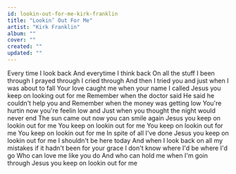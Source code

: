 ```yaml
---
id: lookin-out-for-me-kirk-franklin
title: "Lookin’ Out For Me"
artist: "Kirk Franklin"
album: ""
cover: ""
created: ""
updated: ""
---
```


Every time I look back
And everytime I think back
On all the stuff I been through
I prayed through I cried through
And then I tried you and just when I was about to fall
Your love caught me when your name I called
Jesus you keep on looking out for me
Remember when the doctor said
He said he couldn't help you and
Remember when the money was getting low
You're hurtin now you're feelin low and
Just when you thought the night would never end
The sun came out now you can smile again
Jesus you keep on lookin out for me
You keep on lookin out for me
You keep on lookin out for me
You keep on lookin out for me
In spite of all I've done
Jesus you keep on lookin out for me
I shouldn't be here today
And when I look back on all my mistakes if it hadn't been for your grace
I don't know where I'd be where I'd go
Who can love me like you do
And who can hold me when I'm goin through
Jesus you keep on lookin out for me